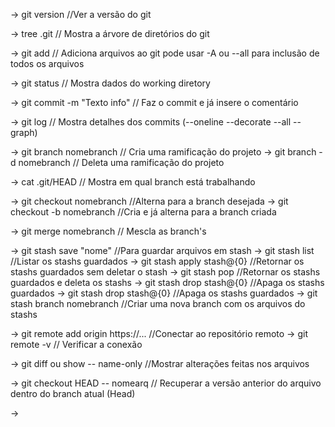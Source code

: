 -> git version //Ver a versão do git

-> tree .git // Mostra a árvore de diretórios do git

-> git add // Adiciona arquivos ao git pode usar -A ou --all para inclusão de todos os arquivos

-> git status // Mostra dados do working diretory

-> git commit -m "Texto info" // Faz o commit e já insere o comentário

-> git log // Mostra detalhes dos commits (--oneline --decorate --all --graph)

-> git branch nomebranch // Cria uma ramificação do projeto
-> git branch -d nomebranch // Deleta uma ramificação do projeto

-> cat .git/HEAD // Mostra em qual branch está trabalhando

-> git checkout nomebranch //Alterna para a branch desejada
-> git checkout -b nomebranch //Cria e já alterna para a branch criada

-> git merge nomebranch // Mescla as branch's

-> git stash save "nome" //Para guardar arquivos em stash
-> git stash list //Listar os stashs guardados
-> git stash apply stash@{0} //Retornar os stashs guardados sem deletar o stash
-> git stash pop //Retornar os stashs guardados e deleta os stashs
-> git stash drop stash@{0} //Apaga os stashs guardados
-> git stash drop stash@{0} //Apaga os stashs guardados
-> git stash branch nomebranch //Criar uma nova branch com os arquivos do stashs

-> git remote add origin https://... //Conectar ao repositório remoto
-> git remote -v // Verificar a conexão

-> git diff ou show -- name-only //Mostrar alterações feitas nos arquivos

-> git checkout HEAD -- nomearq // Recuperar a versão anterior do arquivo dentro do branch atual (Head)

-> 